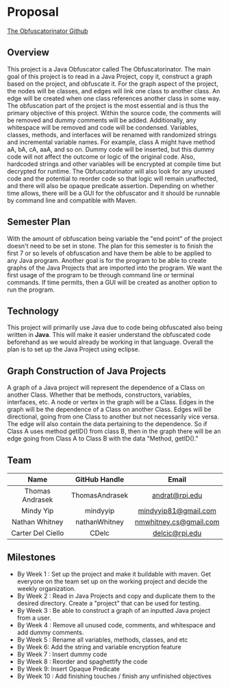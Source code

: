 # Proposal

[The Obfuscatorinator Github](https://github.com/ThomasAndrasek/The-Obfuscatorinator)

## Overview

This project is a Java Obfuscator called The Obfuscatorinator. The main goal of this project is to read in a Java Project, copy it, construct a graph based on the project, and obfuscate it. For the graph aspect of the project, the nodes will be classes, and edges will link one class to another class. An edge will be created when one class references another class in some way. The obfuscation part of the project is the most essential and is thus the primary objective of this project. Within the source code, the comments will be removed and dummy comments will be added. Additionally, any whitespace will be removed and code will be condensed. Variables, classes, methods, and interfaces will be renamed with randomized strings and incremental variable names. For example, class A might have method aA, bA, cA, aaA, and so on. Dummy code will be inserted, but this dummy code will not affect the outcome or logic of the original code. Also, hardcoded strings and other variables will be encrypted at compile time but decrypted for runtime. The Obfuscatorinator will also look for any unused code and the potential to reorder code so that logic will remain unaffected, and there will also be opaque predicate assertion. Depending on whether time allows, there will be a GUI for the obfuscator and it should be runnable by command line and compatible with Maven.

## Semester Plan

With the amount of obfuscation being variable the "end point" of the project doesn't need to be set in stone. The plan for this semester is to finish the first 7 or so levels of obfuscation and have them be able to be applied to any Java program. Another goal is for the program to be able to create graphs of the Java Projects that are imported into the program. We want the first usage of the program to be through command line or terminal commands. If time permits, then a GUI will be created as another option to run the program.

## Technology

This project will primarily use Java due to code being obfuscated also being written in **Java**. This will make it easier understand  the obfuscated code beforehand as we would already be working in that language. Overall the plan is to set up the Java Project using eclipse.

## Graph Construction of Java Projects

A graph of a Java project will represent the dependence of a Class on another Class. Whether that be methods, constructors, variables, interfaces, etc. A node or vertex in the graph will be a Class. Edges in the graph will be the dependence of a Class on another Class. Edges will be directional, going from one Class to another but not necessarily vice versa. The edge will also contain the data pertaining to the dependence. So if Class A uses method getID() from class B, then in the graph there will be an edge going from Class A to Class B with the data "Method, getID()."

## Team
| **Name** | **GitHub Handle** | **Email** |
|:------:|:-------:|:------:|
| Thomas Andrasek | ThomasAndrasek | andrat@rpi.edu | 
| Mindy Yip | mindyyip | mindyyip81@gmail.com | 
| Nathan Whitney | nathanWhitney | nmwhitney.cs@gmail.com | 
| Carter Del Ciello | CDelc | delcic@rpi.edu |


## Milestones

- By Week 1 : Set up the project and make it buildable with maven. Get everyone on the team set up on the working project and decide the weekly organization.
- By Week 2 : Read in Java Projects and copy and duplicate them to the desired directory. Create a "project" that can be used for testing.
- By Week 3 : Be able to construct a graph of an inputted Java project from a user. 
- By Week 4 : Remove all unused code, comments, and whitespace and add dummy comments.
- By Week 5 : Rename all variables, methods, classes, and etc
- By Week 6: Add the string and variable encryption feature
- By Week 7 : Insert dummy code
- By Week 8 : Reorder and spaghettify the code
- By Week 9: Insert Opaque Predicate
- By Week 10 : Add finishing touches / finish any unfinished objectives

